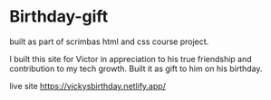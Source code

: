# Birthday-gift
built as part of scrimbas html and css course project.

I built this site for Victor in appreciation to his true friendship and contribution to my tech growth. Built it as gift to him on his birthday.


live site https://vickysbirthday.netlify.app/
